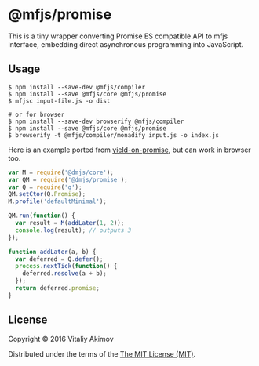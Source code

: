 # @mfjs/promise

This is a tiny wrapper converting Promise ES compatible API to mfjs interface,
embedding direct  asynchronous programming into JavaScript. 

## Usage

    $ npm install --save-dev @mfjs/compiler
    $ npm install --save @mfjs/core @mfjs/promise
    $ mfjsc input-file.js -o dist

    # or for browser
    $ npm install --save-dev browserify @mfjs/compiler
    $ npm install --save @mfjs/core @mfjs/promise
    $ browserify -t @mfjs/compiler/monadify input.js -o index.js

Here is an example ported from [yield-on-promise](https://www.npmjs.com/package/yield-on-promise),
but can work in browser too.

```javascript
var M = require('@dmjs/core');
var QM = require('@dmjs/promise');
var Q = require('q');
QM.setCtor(Q.Promise);
M.profile('defaultMinimal');

QM.run(function() {
  var result = M(addLater(1, 2));
  console.log(result); // outputs 3
});

function addLater(a, b) {
  var deferred = Q.defer();
  process.nextTick(function() {
    deferred.resolve(a + b);
  });
  return deferred.promise;
}

```

## License

Copyright © 2016 Vitaliy Akimov

Distributed under the terms of the [The MIT License (MIT)](LICENSE). 

